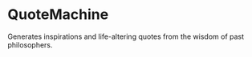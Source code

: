 # QuoteMachine
Generates inspirations and life-altering quotes from the wisdom of past philosophers.
